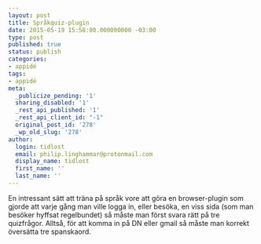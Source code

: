```yaml
---
layout: post
title: Språkquiz-plugin
date: 2015-05-19 15:58:00.000000000 -03:00
type: post
published: true
status: publish
categories:
- appidé
tags:
- appidé
meta:
  _publicize_pending: '1'
  sharing_disabled: '1'
  _rest_api_published: '1'
  _rest_api_client_id: "-1"
  original_post_id: '278'
  _wp_old_slug: '278'
author:
  login: tidlost
  email: philip.linghammar@protonmail.com
  display_name: tidlost
  first_name: ''
  last_name: ''
---
```

En intressant sätt att träna på språk vore att göra en browser-plugin som gjorde att varje gång man ville logga in, eller besöka, en viss sida (som man besöker hyffsat regelbundet) så måste man först svara rätt på tre quizfrågor. Alltså, för att komma in på DN eller gmail så måste man korrekt översätta tre spanskaord.
